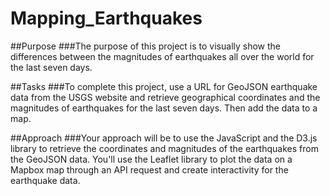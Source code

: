 # Mapping_Earthquakes

##Purpose
###The purpose of this project is to visually show the differences between the magnitudes of earthquakes all over the world for the last seven days.

##Tasks
###To complete this project, use a URL for GeoJSON earthquake data from the USGS website and retrieve geographical coordinates and the magnitudes of earthquakes for the last seven days. Then add the data to a map.

##Approach
###Your approach will be to use the JavaScript and the D3.js library to retrieve the coordinates and magnitudes of the earthquakes from the GeoJSON data. You'll use the Leaflet library to plot the data on a Mapbox map through an API request and create interactivity for the earthquake data.
